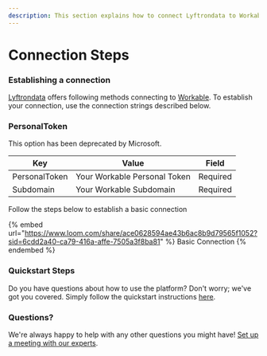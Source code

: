 ```yaml
---
description: This section explains how to connect Lyftrondata to Workable.
---
```


# Connection Steps

### Establishing a connection

[Lyftrondata](https://www.lyftrondata.com) offers following methods connecting to [Workable](https://www.lyftrondata.com/integration/commerce-analytics/workable/). To establish your connection, use the connection strings described below.

### PersonalToken

This option has been deprecated by Microsoft.

| Key           | Value                        | Field    |
| ------------- | ---------------------------- | -------- |
| PersonalToken | Your Workable Personal Token | Required |
| Subdomain     | Your Workable Subdomain      | Required |

Follow the steps below to establish a basic connection

{% embed url="https://www.loom.com/share/ace0628594ae43b6ac8b9d79565f1052?sid=6cdd2a40-ca79-416a-affe-7505a3f8ba81" %}
Basic Connection
{% endembed %}

### Quickstart Steps

Do you have questions about how to use the platform? Don't worry; we've got you covered. Simply follow the quickstart instructions [here](./).

### Questions? <a href="#questions" id="questions"></a>

We're always happy to help with any other questions you might have! [Set up a meeting with our experts](https://www.lyftrondata.com/book-a-meeting/).
